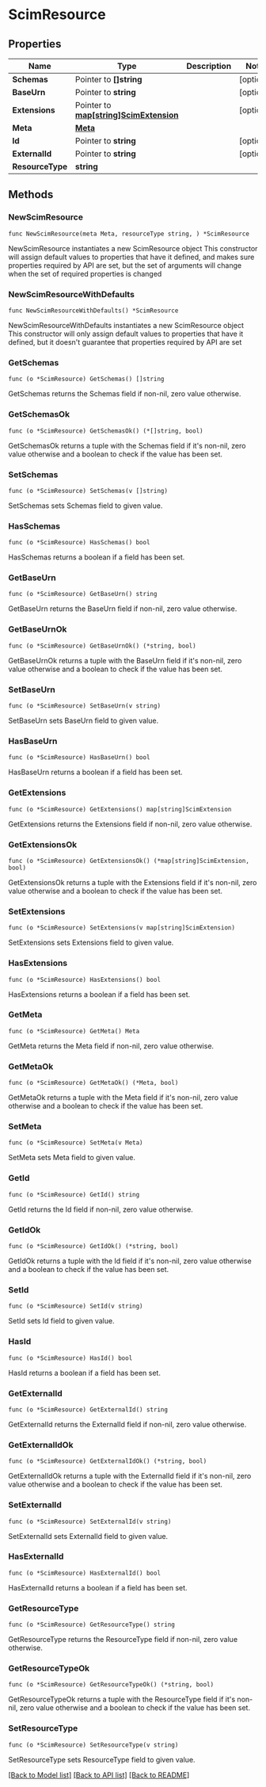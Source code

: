 # ScimResource

## Properties

Name | Type | Description | Notes
------------ | ------------- | ------------- | -------------
**Schemas** | Pointer to **[]string** |  | [optional] 
**BaseUrn** | Pointer to **string** |  | [optional] 
**Extensions** | Pointer to [**map[string]ScimExtension**](ScimExtension.md) |  | [optional] 
**Meta** | [**Meta**](Meta.md) |  | 
**Id** | Pointer to **string** |  | [optional] 
**ExternalId** | Pointer to **string** |  | [optional] 
**ResourceType** | **string** |  | 

## Methods

### NewScimResource

`func NewScimResource(meta Meta, resourceType string, ) *ScimResource`

NewScimResource instantiates a new ScimResource object
This constructor will assign default values to properties that have it defined,
and makes sure properties required by API are set, but the set of arguments
will change when the set of required properties is changed

### NewScimResourceWithDefaults

`func NewScimResourceWithDefaults() *ScimResource`

NewScimResourceWithDefaults instantiates a new ScimResource object
This constructor will only assign default values to properties that have it defined,
but it doesn't guarantee that properties required by API are set

### GetSchemas

`func (o *ScimResource) GetSchemas() []string`

GetSchemas returns the Schemas field if non-nil, zero value otherwise.

### GetSchemasOk

`func (o *ScimResource) GetSchemasOk() (*[]string, bool)`

GetSchemasOk returns a tuple with the Schemas field if it's non-nil, zero value otherwise
and a boolean to check if the value has been set.

### SetSchemas

`func (o *ScimResource) SetSchemas(v []string)`

SetSchemas sets Schemas field to given value.

### HasSchemas

`func (o *ScimResource) HasSchemas() bool`

HasSchemas returns a boolean if a field has been set.

### GetBaseUrn

`func (o *ScimResource) GetBaseUrn() string`

GetBaseUrn returns the BaseUrn field if non-nil, zero value otherwise.

### GetBaseUrnOk

`func (o *ScimResource) GetBaseUrnOk() (*string, bool)`

GetBaseUrnOk returns a tuple with the BaseUrn field if it's non-nil, zero value otherwise
and a boolean to check if the value has been set.

### SetBaseUrn

`func (o *ScimResource) SetBaseUrn(v string)`

SetBaseUrn sets BaseUrn field to given value.

### HasBaseUrn

`func (o *ScimResource) HasBaseUrn() bool`

HasBaseUrn returns a boolean if a field has been set.

### GetExtensions

`func (o *ScimResource) GetExtensions() map[string]ScimExtension`

GetExtensions returns the Extensions field if non-nil, zero value otherwise.

### GetExtensionsOk

`func (o *ScimResource) GetExtensionsOk() (*map[string]ScimExtension, bool)`

GetExtensionsOk returns a tuple with the Extensions field if it's non-nil, zero value otherwise
and a boolean to check if the value has been set.

### SetExtensions

`func (o *ScimResource) SetExtensions(v map[string]ScimExtension)`

SetExtensions sets Extensions field to given value.

### HasExtensions

`func (o *ScimResource) HasExtensions() bool`

HasExtensions returns a boolean if a field has been set.

### GetMeta

`func (o *ScimResource) GetMeta() Meta`

GetMeta returns the Meta field if non-nil, zero value otherwise.

### GetMetaOk

`func (o *ScimResource) GetMetaOk() (*Meta, bool)`

GetMetaOk returns a tuple with the Meta field if it's non-nil, zero value otherwise
and a boolean to check if the value has been set.

### SetMeta

`func (o *ScimResource) SetMeta(v Meta)`

SetMeta sets Meta field to given value.


### GetId

`func (o *ScimResource) GetId() string`

GetId returns the Id field if non-nil, zero value otherwise.

### GetIdOk

`func (o *ScimResource) GetIdOk() (*string, bool)`

GetIdOk returns a tuple with the Id field if it's non-nil, zero value otherwise
and a boolean to check if the value has been set.

### SetId

`func (o *ScimResource) SetId(v string)`

SetId sets Id field to given value.

### HasId

`func (o *ScimResource) HasId() bool`

HasId returns a boolean if a field has been set.

### GetExternalId

`func (o *ScimResource) GetExternalId() string`

GetExternalId returns the ExternalId field if non-nil, zero value otherwise.

### GetExternalIdOk

`func (o *ScimResource) GetExternalIdOk() (*string, bool)`

GetExternalIdOk returns a tuple with the ExternalId field if it's non-nil, zero value otherwise
and a boolean to check if the value has been set.

### SetExternalId

`func (o *ScimResource) SetExternalId(v string)`

SetExternalId sets ExternalId field to given value.

### HasExternalId

`func (o *ScimResource) HasExternalId() bool`

HasExternalId returns a boolean if a field has been set.

### GetResourceType

`func (o *ScimResource) GetResourceType() string`

GetResourceType returns the ResourceType field if non-nil, zero value otherwise.

### GetResourceTypeOk

`func (o *ScimResource) GetResourceTypeOk() (*string, bool)`

GetResourceTypeOk returns a tuple with the ResourceType field if it's non-nil, zero value otherwise
and a boolean to check if the value has been set.

### SetResourceType

`func (o *ScimResource) SetResourceType(v string)`

SetResourceType sets ResourceType field to given value.



[[Back to Model list]](../README.md#documentation-for-models) [[Back to API list]](../README.md#documentation-for-api-endpoints) [[Back to README]](../README.md)


